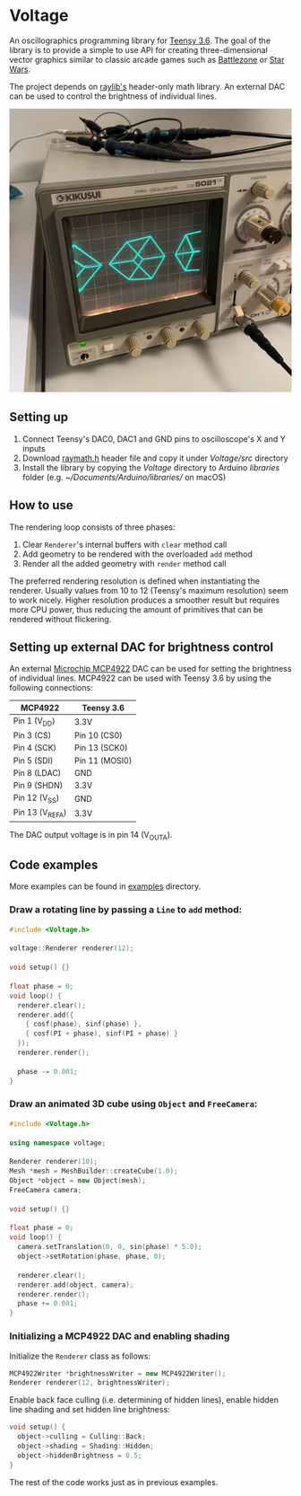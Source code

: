 # Voltage

An oscillographics programming library for [Teensy 3.6](https://www.pjrc.com/store/teensy36.html). The goal of the library is to provide a simple to use API for creating three-dimensional vector graphics similar to classic arcade games such as [Battlezone](https://www.arcade-museum.com/game_detail.php?game_id=7059) or [Star Wars](https://www.arcade-museum.com/game_detail.php?game_id=9773). 

The project depends on [raylib's](https://www.raylib.com) header-only math library. An external DAC can be used to control the brightness of individual lines.

![An oscilloscope running a Voltage example](https://raw.githubusercontent.com/achydenius/voltage/main/three-cubes.jpg)

## Setting up

1. Connect Teensy's DAC0, DAC1 and GND pins to oscilloscope's X and Y inputs
2. Download [raymath.h](https://github.com/raysan5/raylib/blob/master/src/raymath.h) header file and copy it under _Voltage/src_ directory
3. Install the library by copying the _Voltage_ directory to Arduino _libraries_ folder (e.g. _~/Documents/Arduino/libraries/_ on macOS)

## How to use

The rendering loop consists of three phases:

1. Clear `Renderer`'s internal buffers with `clear` method call
2. Add geometry to be rendered with the overloaded `add` method
3. Render all the added geometry with `render` method call

The preferred rendering resolution is defined when instantiating the renderer. Usually values from 10 to 12 (Teensy's maximum resolution) seem to work nicely. Higher resolution produces a smoother result but requires more CPU power, thus reducing the amount of primitives that can be rendered without flickering.

## Setting up external DAC for brightness control

An external [Microchip MCP4922](https://www.microchip.com/en-us/product/MCP4922) DAC can be used for setting the brightness of individual lines. MCP4922 can be used with Teensy 3.6 by using the following connections:

| MCP4922                   | Teensy 3.6     |
|---------------------------|----------------|
| Pin 1 (V<sub>DD</sub>)    | 3.3V           |
| Pin 3 (CS)                | Pin 10 (CS0)   |
| Pin 4 (SCK)               | Pin 13 (SCK0)  |
| Pin 5 (SDI)               | Pin 11 (MOSI0) |
| Pin 8 (LDAC)              | GND            |
| Pin 9 (SHDN)              | 3.3V           |
| Pin 12 (V<sub>SS</sub>)   | GND            |
| Pin 13 (V<sub>REFA</sub>) | 3.3V           |

The DAC output voltage is in pin 14 (V<sub>OUTA</sub>).

## Code examples

More examples can be found in [examples](examples/) directory.

### Draw a rotating line by passing a `Line` to `add` method:

```cpp
#include <Voltage.h>

voltage::Renderer renderer(12);

void setup() {}

float phase = 0;
void loop() {
  renderer.clear();
  renderer.add({
    { cosf(phase), sinf(phase) },
    { cosf(PI + phase), sinf(PI + phase) }
  });
  renderer.render();

  phase -= 0.001;
}
```

### Draw an animated 3D cube using `Object` and `FreeCamera`:

```cpp
#include <Voltage.h>

using namespace voltage;

Renderer renderer(10);
Mesh *mesh = MeshBuilder::createCube(1.0);
Object *object = new Object(mesh);
FreeCamera camera;

void setup() {}

float phase = 0;
void loop() {
  camera.setTranslation(0, 0, sin(phase) * 5.0);
  object->setRotation(phase, phase, 0);

  renderer.clear();
  renderer.add(object, camera);
  renderer.render();
  phase += 0.001;
}
```

### Initializing a MCP4922 DAC and enabling shading

Initialize the `Renderer` class as follows:

```cpp
MCP4922Writer *brightnessWriter = new MCP4922Writer();
Renderer renderer(12, brightnessWriter);
```

Enable back face culling (i.e. determining of hidden lines), enable hidden line shading and set hidden line brightness:

```cpp
void setup() {
  object->culling = Culling::Back;
  object->shading = Shading::Hidden;
  object->hiddenBrightness = 0.5;
}
```

The rest of the code works just as in previous examples.
